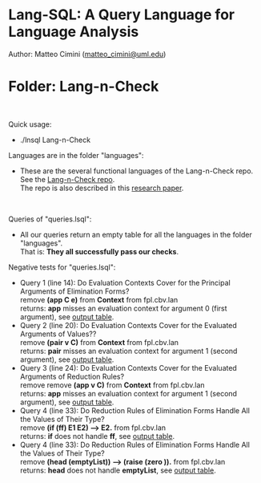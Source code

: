 # Lang-SQL: A Query Language for Language Analysis 

Author: Matteo Cimini (matteo_cimini@uml.edu)
	<br />
# <a name="instructions"></a>Folder: Lang-n-Check
<br />

Quick usage: 
<br />
<ul>
<li> ./lnsql Lang-n-Check <br />
</ul>

Languages are in the folder "languages": <br />
<ul>
<li> These are the several functional languages of the Lang-n-Check repo. 
	<br />See the  <a href = "https://github.com/mcimini/TypeSoundnessCertifier"> Lang-n-Check repo</a>. 
	<br />The repo is also described in this <a href = "https://dl.acm.org/doi/10.1145/3426425.3426936">research paper</a>.  
</ul>
<br />


Queries of "queries.lsql":  <br />
<ul>
<li> All our queries return an empty table for all the languages in the folder "languages". 
	<br /> That is: <b>They all successfully pass our checks</b>. 
</ul>

Negative tests for "queries.lsql":  <br />
<ul>
<li> Query 1 (line 14): Do Evaluation Contexts Cover for the Principal Arguments of Elimination Forms? 
	<br /> remove <b>(app C e)</b> from <b>Context</b> from fpl.cbv.lan
	<br /> returns: <b>app</b> misses an evaluation context for argument 0 (first argument), see <a href = "tests_aux/query1_fpl.txt">output table</a>. 

<li> Query 2 (line 20): Do Evaluation Contexts Cover for the Evaluated Arguments of Values?? 
	<br /> remove <b>(pair v C)</b> from <b>Context</b> from fpl.cbv.lan
	<br /> returns: <b>pair</b> misses an evaluation context for argument 1 (second argument), see <a href = "tests_aux/query2_fpl.txt">output table</a>. 

<li> Query 3 (line 24): Do Evaluation Contexts Cover for the Evaluated Arguments of Reduction Rules? 
	<br /> remove remove <b>(app v C)</b> from <b>Context</b> from fpl.cbv.lan
	<br /> returns: <b>app</b> misses an evaluation context for argument 1 (second argument), see <a href = "tests_aux/query3_fpl.txt">output table</a>. 

<li> Query 4 (line 33): Do Reduction Rules of Elimination Forms Handle All the Values of Their Type?
	<br /> remove <b>(if (ff) E1 E2) --> E2.</b> from fpl.cbv.lan
	<br /> returns: <b>if</b> does not handle <b>ff</b>, see <a href = "tests_aux/query4_1_fpl.txt">output table</a>. 

<li> Query 4 (line 33): Do Reduction Rules of Elimination Forms Handle All the Values of Their Type?
	<br /> remove <b>(head (emptyList)) --> (raise (zero )).</b> from fpl.cbv.lan
	<br /> returns: <b>head</b> does not handle <b>emptyList</b>, see <a href = "tests_aux/query4_2_fpl.txt">output table</a>. 
</ul>







